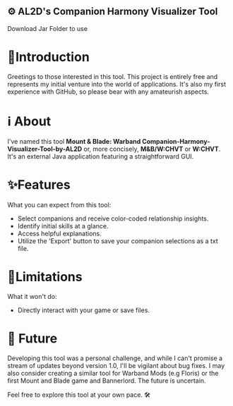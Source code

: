 ## ⚙️ AL2D's Companion Harmony Visualizer Tool
Download Jar Folder to use

# 🌟Introduction

Greetings to those interested in this tool. This project is entirely free and represents my initial venture into the world of applications. It's also my first experience with GitHub, so please bear with any amateurish aspects.

# ℹ️ About

I've named this tool **Mount & Blade: Warband Companion-Harmony-Visualizer-Tool-by-AL2D** or, more concisely, **M&B/W:CHVT** or **W:CHVT**. It's an external Java application featuring a straightforward GUI.

# ✨Features

What you can expect from this tool:

- Select companions and receive color-coded relationship insights.
- Identify initial skills at a glance.
- Access helpful explanations.
- Utilize the 'Export' button to save your companion selections as a txt file.

# 🚫Limitations

What it won't do:

- Directly interact with your game or save files.

# 🔮 Future

Developing this tool was a personal challenge, and while I can't promise a stream of updates beyond version 1.0, I'll be vigilant about bug fixes. I may also consider creating a similar tool for Warband Mods (e.g Floris) or the first Mount and Blade game and Bannerlord. The future is uncertain.

Feel free to explore this tool at your own pace. 🛠️

